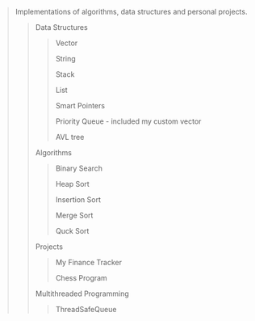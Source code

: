>Implementations of algorithms, data structures and personal projects.
>>Data Structures
>>>Vector
>>>
>>>String
>>>
>>>Stack
>>>
>>>List
>>>
>>>Smart Pointers
>>>
>>>Priority Queue - included my custom vector
>>>
>>>AVL tree
>>>
>>Algorithms
>>>Binary Search
>>>
>>>Heap Sort
>>>
>>>Insertion Sort
>>>
>>>Merge Sort
>>>
>>>Quck Sort
>>
>>Projects
>>
>>>My Finance Tracker
>>>
>>>Chess Program
>>
>>Multithreaded Programming
>>>ThreadSafeQueue
>>
